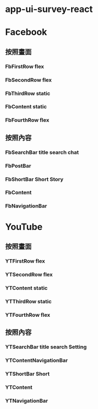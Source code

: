 # app-ui-survey-react

# Facebook

## 按照畫面

### FbFirstRow flex

### FbSecondRow flex

### FbThirdRow static

### FbContent static

### FbFourthRow flex

## 按照內容

### FbSearchBar title search chat

### FbPostBar

### FbShortBar Short Story

### FbContent

### FbNavigationBar

# YouTube

## 按照畫面

### YTFirstRow flex

### YTSecondRow flex

### YTContent static

### YTThirdRow static

### YTFourthRow flex

## 按照內容

### YTSearchBar title search Setting

### YTContentNavigationBar

### YTShortBar Short

### YTContent

### YTNavigationBar